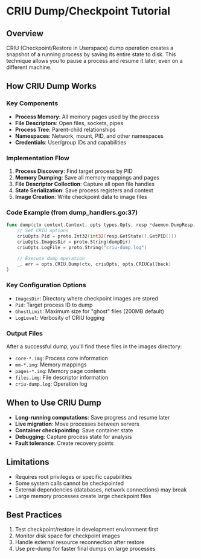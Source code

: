 # CRIU Dump/Checkpoint Tutorial

## Overview
CRIU (Checkpoint/Restore in Userspace) dump operation creates a snapshot of a running process by saving its entire state to disk. This technique allows you to pause a process and resume it later, even on a different machine.

## How CRIU Dump Works

### Key Components
- **Process Memory**: All memory pages used by the process
- **File Descriptors**: Open files, sockets, pipes
- **Process Tree**: Parent-child relationships
- **Namespaces**: Network, mount, PID, and other namespaces
- **Credentials**: User/group IDs and capabilities

### Implementation Flow
1. **Process Discovery**: Find target process by PID
2. **Memory Dumping**: Save all memory mappings and pages
3. **File Descriptor Collection**: Capture all open file handles
4. **State Serialization**: Save process registers and context
5. **Image Creation**: Write checkpoint data to image files

### Code Example (from dump_handlers.go:37)
```go
func dump(ctx context.Context, opts types.Opts, resp *daemon.DumpResp, req *daemon.DumpReq) {
    // Set CRIU options
    criuOpts.Pid = proto.Int32(int32(resp.GetState().GetPID()))
    criuOpts.ImagesDir = proto.String(dumpDir)
    criuOpts.LogFile = proto.String("criu-dump.log")

    // Execute dump operation
    _, err = opts.CRIU.Dump(ctx, criuOpts, opts.CRIUCallback)
}
```

### Key Configuration Options
- `ImagesDir`: Directory where checkpoint images are stored
- `Pid`: Target process ID to dump
- `GhostLimit`: Maximum size for "ghost" files (200MB default)
- `LogLevel`: Verbosity of CRIU logging

### Output Files
After a successful dump, you'll find these files in the images directory:
- `core-*.img`: Process core information
- `mm-*.img`: Memory mappings
- `pages-*.img`: Memory page contents
- `files.img`: File descriptor information
- `criu-dump.log`: Operation log

## When to Use CRIU Dump
- **Long-running computations**: Save progress and resume later
- **Live migration**: Move processes between servers
- **Container checkpointing**: Save container state
- **Debugging**: Capture process state for analysis
- **Fault tolerance**: Create recovery points

## Limitations
- Requires root privileges or specific capabilities
- Some system calls cannot be checkpointed
- External dependencies (databases, network connections) may break
- Large memory processes create large checkpoint files

## Best Practices
1. Test checkpoint/restore in development environment first
2. Monitor disk space for checkpoint images
3. Handle external resource reconnection after restore
4. Use pre-dump for faster final dumps on large processes